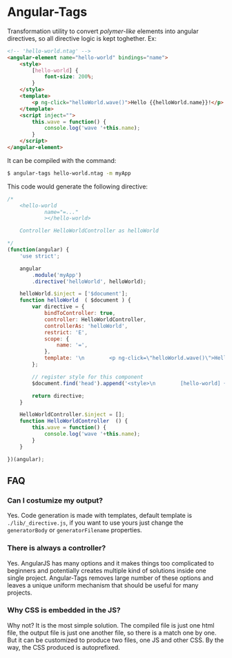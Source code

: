 Angular-Tags
============

Transformation utility to convert _polymer-like_ elements into 
angular directives, so all directive logic is kept toghether. Ex:


```html
<!-- 'hello-world.ntag' -->
<angular-element name="hello-world" bindings="name">
    <style>
        [hello-world] {
            font-size: 200%;
        }
    </style>
    <template>
        <p ng-click="helloWorld.wave()">Hello {{helloWorld.name}}!</p>
    </template>
    <script inject="">
        this.wave = function() {
            console.log('wave '+this.name);
        }
    </script>
</angular-element>
```


It can be compiled with the command:

```bash
$ angular-tags hello-world.ntag -m myApp
```


This code would generate the following directive:

```javascript
/*
    <hello-world
            name="=..."
            ></hello-world>

    Controller HelloWorldController as helloWorld

*/
(function(angular) {
    'use strict';

    angular
        .module('myApp')
        .directive('helloWorld', helloWorld);

    helloWorld.$inject = ['$document'];
    function helloWorld  ( $document ) {
        var directive = {
            bindToController: true,
            controller: HelloWorldController,
            controllerAs: 'helloWorld',
            restrict: 'E',
            scope: {
                name: '=',
            },
            template: '\n        <p ng-click=\"helloWorld.wave()\">Hello {{helloWorld.name}}!</p>\n    ',
        };

        // register style for this component
        $document.find('head').append('<style>\n        [hello-world] {\n            font-size: 200%;\n        }\n    </style>');

        return directive;
    }

    HelloWorldController.$inject = [];
    function HelloWorldController  () {
        this.wave = function() {
            console.log('wave '+this.name);
        }
    }

})(angular);
```



FAQ
---

### Can I costumize my output?

Yes. Code generation is made with templates, default template is `./lib/_directive.js`,
if you want to use yours just change the `generatorBody` or `generatorFilename` properties.


### There is always a controller?

Yes. AngularJS has many options and it makes things too complicated to beginners and 
potentially creates multiple kind of solutions inside one single project. Angular-Tags
removes large number of these options and leaves a unique uniform mechanism that should
be useful for many projects.


### Why CSS is embedded in the JS?

Why not? It is the most simple solution. The compiled file is just one html file, the output file is just one another file, so there is a match one by one. But it can be customized to produce two files, one JS and other CSS. By the way, the CSS produced is autoprefixed.





